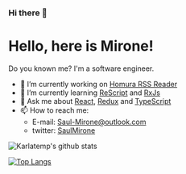 ### Hi there 👋

<!--
**Saul-Mirone/Saul-Mirone** is a ✨ _special_ ✨ repository because its `README.md` (this file) appears on your GitHub profile.

Here are some ideas to get you started:

- 🔭 I’m currently working on ...
- 🌱 I’m currently learning ...
- 👯 I’m looking to collaborate on ...
- 🤔 I’m looking for help with ...
- 💬 Ask me about ...
- 📫 How to reach me: ...
- 😄 Pronouns: ...
- ⚡ Fun fact: ...
-->
# Hello, here is Mirone!

Do you known me? I'm a software engineer.

- 🔭 I’m currently working on [Homura RSS Reader](https://github.com/Saul-Mirone/homura)
- 🌱 I’m currently learning [ReScript](https://rescript-lang.org/) and [RxJs](https://rxjs.dev/)
- 💬 Ask me about [React](https://reactjs.org/), [Redux](https://redux.js.org/) and [TypeScript](https://www.typescriptlang.org/)
- 📫 How to reach me:
  - E-mail: <Saul-Mirone@outlook.com>
  - twitter: [SaulMirone](https://twitter.com/SaulMirone)

![Karlatemp's github stats](https://github-readme-stats.vercel.app/api?username=Saul-Mirone&show_icons=true&theme=tokyonight)

[![Top Langs](https://github-readme-stats.vercel.app/api/top-langs/?username=Saul-Mirone&layout=compact&theme=tokyonight)](https://github.com/Saul-Mirone)
